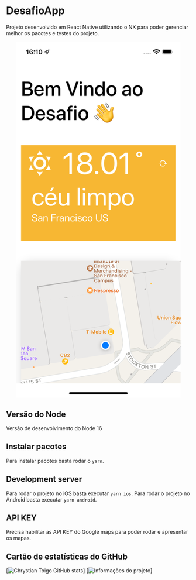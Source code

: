 # DesafioApp

Projeto desenvolvido em React Native utilizando o NX para poder gerenciar melhor os pacotes e testes do projeto.

<p style="text-align: center;"><img src="https://github.com/ctoigo/app-weather-geolocation/blob/main/tela-principal.png" width="450"></p>

## Versão do Node

Versão de desenvolvimento do Node 16

## Instalar pacotes

Para instalar pacotes basta rodar o `yarn`.

## Development server

Para rodar o projeto no iOS basta executar `yarn ios`.
Para rodar o projeto no Android basta executar `yarn android`.

## API KEY

Precisa habilitar as API KEY do Google maps para poder rodar e apresentar os mapas.


## Cartão de estatísticas do GitHub

[![Chrystian Toigo GitHub stats](https://github-readme-stats.vercel.app/api?username=ctoigo&show_icons=true)]
[![Informações do projeto](https://github-readme-stats.vercel.app/api/pin/?username=ctoigo&repo=app-weather-geolocation)]